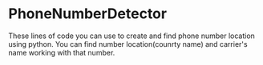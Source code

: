 # PhoneNumberDetector
These lines of code you can use to create and find phone number location using python. You can find number location(counrty name) and carrier's name working with that number. 



